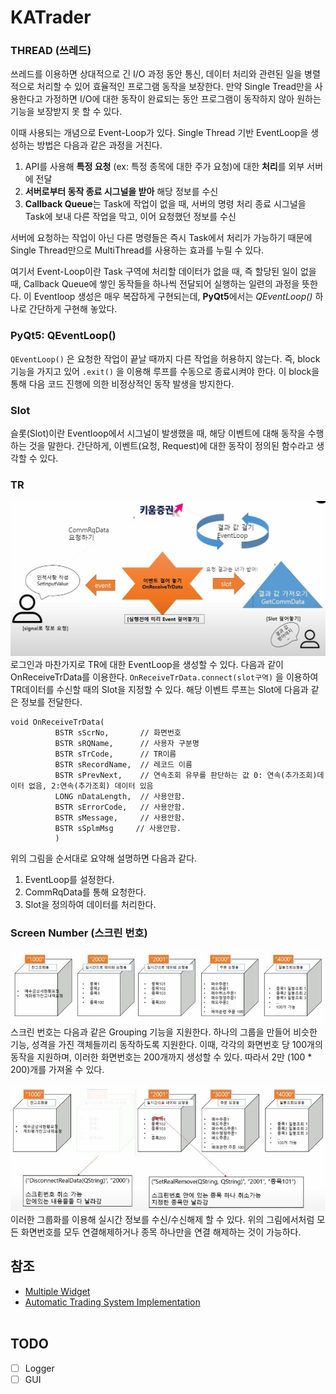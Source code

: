 # KATrader

### THREAD (쓰레드)
쓰레드를 이용하면 상대적으로 긴 I/O 과정 동안 통신, 데이터 처리와 관련된 일을 병렬적으로 처리할 수 있어 효율적인 프로그램 동작을 보장한다. 만약 Single Tread만을 사용한다고 가정하면 I/O에 대한 동작이 완료되는 동안 프로그램이 동작하지 않아 원하는 기능을 보장받지 못 할 수 있다.  
  
이때 사용되는 개념으로 Event-Loop가 있다. Single Thread 기반 EventLoop을 생성하는 방법은 다음과 같은 과정을 거친다.   

1. API를 사용해 **특정 요청** (ex: 특정 종목에 대한 주가 요청)에 대한 **처리**를 외부 서버에 전달
2. **서버로부터 동작 종료 시그널을 받아** 해당 정보를 수신
3. **Callback Queue**는 Task에 작업이 없을 때, 서버의 명령 처리 종료 시그널을 Task에 보내 다른 작업을 막고, 이어 요청했던 정보를 수신

서버에 요청하는 작업이 아닌 다른 명령들은 즉시 Task에서 처리가 가능하기 때문에 Single Thread만으로 MultiThread를 사용하는 효과를 누릴 수 있다.  
  
여기서 Event-Loop이란 Task 구역에 처리할 데이터가 없을 때, 즉 할당된 일이 없을 때, Callback Queue에 쌓인 동작들을 하나씩 전달되어 실행하는 일련의 과정을 뜻한다. 이 Eventloop 생성은 매우 복잡하게 구현되는데, **PyQt5**에서는 *QEventLoop()* 하나로 간단하게 구현해 놓았다.  
  
### PyQt5: QEventLoop()
`QEventLoop()` 은 요청한 작업이 끝날 때까지 다른 작업을 허용하지 않는다. 즉, block 기능을 가지고 있어 `.exit()` 을 이용해 루프를 수동으로 종료시켜야 한다. 이 block을 통해 다음 코드 진행에 의한 비정상적인 동작 발생을 방지한다.

### Slot
슬롯(Slot)이란 Eventloop에서 시그널이 발생했을 때, 해당 이벤트에 대해 동작을 수행하는 것을 말한다. 간단하게, 이벤트(요청, Request)에 대한 동작이 정의된 함수라고 생각할 수 있다. 

### TR
![TR](./img/TR.JPG)
로그인과 마찬가지로 TR에 대한 EventLoop을 생성할 수 있다. 다음과 같이 OnReceiveTrData를 이용한다. `OnReceiveTrData.connect(slot구역)` 을 이용하여 TR데이터를 수신할 때의 Slot을 지정할 수 있다. 해당 이벤트 루프는 Slot에 다음과 같은 정보를 전달한다.

```
void OnReceiveTrData(
          BSTR sScrNo,       // 화면번호
          BSTR sRQName,      // 사용자 구분명
          BSTR sTrCode,      // TR이름
          BSTR sRecordName,  // 레코드 이름
          BSTR sPrevNext,    // 연속조회 유무를 판단하는 값 0: 연속(추가조회)데이터 없음, 2:연속(추가조회) 데이터 있음
          LONG nDataLength,  // 사용안함.
          BSTR sErrorCode,   // 사용안함.
          BSTR sMessage,     // 사용안함.
          BSTR sSplmMsg     // 사용안함.
          )
```

위의 그림을 순서대로 요약해 설명하면 다음과 같다.
1. EventLoop를 설정한다.
2. CommRqData를 통해 요청한다.
3. Slot을 정의하여 데이터를 처리한다.

### Screen Number (스크린 번호)
![ScreenNo](./img/ScreenNo.jpg)
스크린 번호는 다음과 같은 Grouping 기능을 지원한다. 하나의 그룹을 만들어 비슷한 기능, 성격을 가진 객체들끼리 동작하도록 지원한다. 이때, 각각의 화면번호 당 100개의 동작을 지원하며, 이러한 화면번호는 200개까지 생성할 수 있다. 따라서 2만 (100 * 200)개를 가져올 수 있다.  

![DisconnectScreenNo](./img/DisconnectScreenNo.jpg)
이러한 그룹화를 이용해 실시간 정보를 수신/수신해제 할 수 있다. 위의 그림에서처럼 모든 화면번호를 모두 연결해제하거나 종목 하나만을 연결 해제하는 것이 가능하다.



## 참조
- [Multiple Widget](https://www.learnpyqt.com/tutorials/creating-multiple-windows/)
- [Automatic Trading System Implementation](https://www.youtube.com/channel/UCq7fsrxP6oi6vnYgPkw92jg)
<br></br>

## TODO
- [ ] Logger
- [ ] GUI
